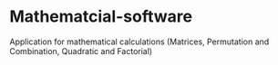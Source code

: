 # Mathematcial-software
Application for mathematical calculations (Matrices, Permutation and Combination, Quadratic and Factorial)
